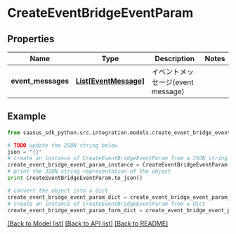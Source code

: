 # CreateEventBridgeEventParam


## Properties
Name | Type | Description | Notes
------------ | ------------- | ------------- | -------------
**event_messages** | [**List[EventMessage]**](EventMessage.md) | イベントメッセージ(event message) | 

## Example

```python
from saasus_sdk_python.src.integration.models.create_event_bridge_event_param import CreateEventBridgeEventParam

# TODO update the JSON string below
json = "{}"
# create an instance of CreateEventBridgeEventParam from a JSON string
create_event_bridge_event_param_instance = CreateEventBridgeEventParam.from_json(json)
# print the JSON string representation of the object
print CreateEventBridgeEventParam.to_json()

# convert the object into a dict
create_event_bridge_event_param_dict = create_event_bridge_event_param_instance.to_dict()
# create an instance of CreateEventBridgeEventParam from a dict
create_event_bridge_event_param_form_dict = create_event_bridge_event_param.from_dict(create_event_bridge_event_param_dict)
```
[[Back to Model list]](../README.md#documentation-for-models) [[Back to API list]](../README.md#documentation-for-api-endpoints) [[Back to README]](../README.md)


